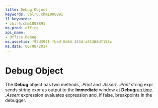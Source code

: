```yaml
---
title: Debug Object
keywords: vblr6.chm1008891
f1_keywords:
- vblr6.chm1008891
ms.prod: office
api_name:
- Office.Debug
ms.assetid: f95d394f-fbed-8d64-143d-a51368df158c
ms.date: 06/08/2017
---
```



# Debug Object



The  **Debug** object has two methods, _.Print_ and _.Assert_. _.Print_ string expr sends string expr as output to the **Immediate** window at **Debug**[run time](../../Glossary/vbe-glossary.md#run-time).
 _.Assert_ expression evaluates expression and, if false, breakpoints in the debugger.

